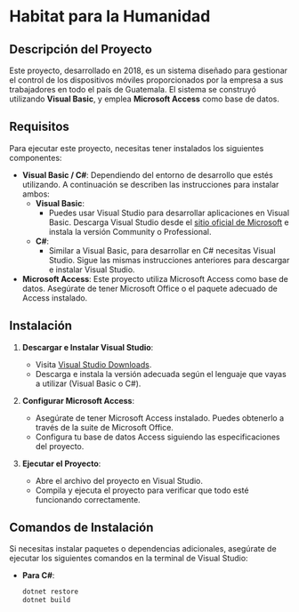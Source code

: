 # Habitat para la Humanidad

## Descripción del Proyecto

Este proyecto, desarrollado en 2018, es un sistema diseñado para gestionar el control de los dispositivos móviles proporcionados por la empresa a sus trabajadores en todo el país de Guatemala. El sistema se construyó utilizando **Visual Basic**, y emplea **Microsoft Access** como base de datos.

## Requisitos

Para ejecutar este proyecto, necesitas tener instalados los siguientes componentes:

- **Visual Basic / C#**: Dependiendo del entorno de desarrollo que estés utilizando. A continuación se describen las instrucciones para instalar ambos:
  - **Visual Basic**:
    - Puedes usar Visual Studio para desarrollar aplicaciones en Visual Basic. Descarga Visual Studio desde el [sitio oficial de Microsoft](https://visualstudio.microsoft.com/) e instala la versión Community o Professional.
  - **C#**:
    - Similar a Visual Basic, para desarrollar en C# necesitas Visual Studio. Sigue las mismas instrucciones anteriores para descargar e instalar Visual Studio.
- **Microsoft Access**: Este proyecto utiliza Microsoft Access como base de datos. Asegúrate de tener Microsoft Office o el paquete adecuado de Access instalado.

## Instalación

1. **Descargar e Instalar Visual Studio**:
   - Visita [Visual Studio Downloads](https://visualstudio.microsoft.com/downloads/).
   - Descarga e instala la versión adecuada según el lenguaje que vayas a utilizar (Visual Basic o C#).

2. **Configurar Microsoft Access**:
   - Asegúrate de tener Microsoft Access instalado. Puedes obtenerlo a través de la suite de Microsoft Office.
   - Configura tu base de datos Access siguiendo las especificaciones del proyecto.

3. **Ejecutar el Proyecto**:
   - Abre el archivo del proyecto en Visual Studio.
   - Compila y ejecuta el proyecto para verificar que todo esté funcionando correctamente.

## Comandos de Instalación

Si necesitas instalar paquetes o dependencias adicionales, asegúrate de ejecutar los siguientes comandos en la terminal de Visual Studio:

- **Para C#**:
  ```bash
  dotnet restore
  dotnet build
